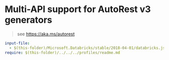 # Multi-API support for AutoRest v3 generators

> see https://aka.ms/autorest

``` yaml
input-file:
  - $(this-folder)/Microsoft.Databricks/stable/2018-04-01/databricks.json
require: $(this-folder)/../../../profiles/readme.md
```
